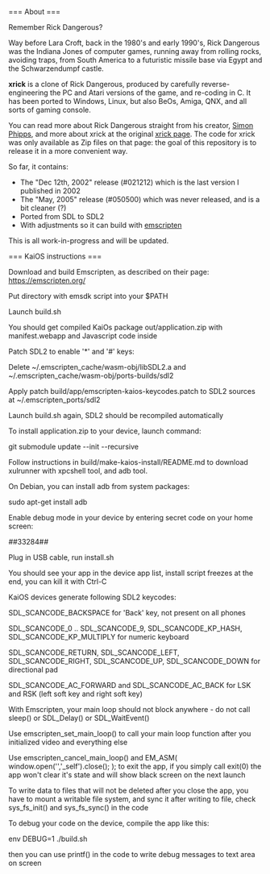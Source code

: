 === About ===

Remember Rick Dangerous?

Way before Lara Croft, back in the 1980's and early 1990's, Rick Dangerous was the Indiana Jones of computer games,
running away from rolling rocks, avoiding traps, from South America to a futuristic missile base via Egypt and the
Schwarzendumpf castle.

**xrick** is a clone of Rick Dangerous, produced by carefully reverse-engineering the PC and Atari versions of the
game, and re-coding in C. It has been ported to Windows, Linux, but also BeOs, Amiga, QNX, and all sorts
of gaming console.

You can read more about Rick Dangerous straight from his creator, [Simon Phipps](https://www.simonphipps.com/games/rickdangerous/),
and more about xrick at the original [xrick page](http://www.bigorno.net/xrick). The code for xrick was only available 
as Zip files on that page: the goal of this repository is to release it in a more convenient way.

So far, it contains:
* The "Dec 12th, 2002" release (#021212) which is the last version I published in 2002
* The "May, 2005" release (#050500) which was never released, and is a bit cleaner (?)
* Ported from SDL to SDL2
* With adjustments so it can build with [emscripten](https://emscripten.org/)

This is all work-in-progress and will be updated.

=== KaiOS instructions ===

Download and build Emscripten, as described on their page: https://emscripten.org/

Put directory with emsdk script into your $PATH

Launch build.sh

You should get compiled KaiOs package out/application.zip with manifest.webapp and Javascript code inside

Patch SDL2 to enable '*' and '#' keys:

Delete ~/.emscripten_cache/wasm-obj/libSDL2.a and ~/.emscripten_cache/wasm-obj/ports-builds/sdl2

Apply patch build/app/emscripten-kaios-keycodes.patch to SDL2 sources at ~/.emscripten_ports/sdl2

Launch build.sh again, SDL2 should be recompiled automatically

To install application.zip to your device, launch command:

git submodule update --init --recursive

Follow instructions in build/make-kaios-install/README.md to download xulrunner with xpcshell tool, and adb tool.

On Debian, you can install adb from system packages:

sudo apt-get install adb

Enable debug mode in your device by entering secret code on your home screen:

*#*#33284#*#*

Plug in USB cable, run install.sh

You should see your app in the device app list, install script freezes at the end, you can kill it with Ctrl-C

KaiOS devices generate following SDL2 keycodes:

SDL_SCANCODE_BACKSPACE for 'Back' key, not present on all phones

SDL_SCANCODE_0 .. SDL_SCANCODE_9, SDL_SCANCODE_KP_HASH, SDL_SCANCODE_KP_MULTIPLY for numeric keyboard

SDL_SCANCODE_RETURN, SDL_SCANCODE_LEFT, SDL_SCANCODE_RIGHT, SDL_SCANCODE_UP, SDL_SCANCODE_DOWN for directional pad

SDL_SCANCODE_AC_FORWARD and SDL_SCANCODE_AC_BACK for LSK and RSK (left soft key and right soft key)

With Emscripten, your main loop should not block anywhere - do not call sleep() or SDL_Delay() or SDL_WaitEvent()

Use emscripten_set_main_loop() to call your main loop function after you initialized video and everything else

Use emscripten_cancel_main_loop() and EM_ASM( window.open('','_self').close(); ); to exit the app,
if you simply call exit(0) the app won't clear it's state and will show black screen on the next launch

To write data to files that will not be deleted after you close the app, you have to mount a writable file system,
and sync it after writing to file, check sys_fs_init() and sys_fs_sync() in the code

To debug your code on the device, compile the app like this:

env DEBUG=1 ./build.sh

then you can use printf() in the code to write debug messages to text area on screen
